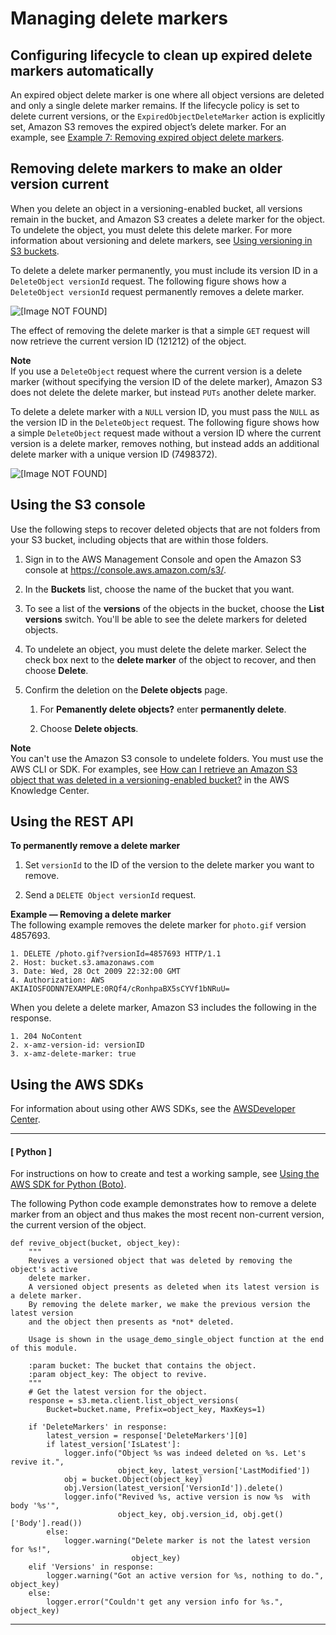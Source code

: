 # Managing delete markers<a name="ManagingDelMarkers"></a>

## Configuring lifecycle to clean up expired delete markers automatically<a name="LifecycleDelMarker"></a>

An expired object delete marker is one where all object versions are deleted and only a single delete marker remains\. If the lifecycle policy is set to delete current versions, or the `ExpiredObjectDeleteMarker` action is explicitly set, Amazon S3 removes the expired object’s delete marker\. For an example, see [Example 7: Removing expired object delete markers](lifecycle-configuration-examples.md#lifecycle-config-conceptual-ex7)\. 

## Removing delete markers to make an older version current<a name="RemDelMarker"></a>

When you delete an object in a versioning\-enabled bucket, all versions remain in the bucket, and Amazon S3 creates a delete marker for the object\. To undelete the object, you must delete this delete marker\. For more information about versioning and delete markers, see [Using versioning in S3 buckets](Versioning.md)\.

To delete a delete marker permanently, you must include its version ID in a `DeleteObject versionId` request\. The following figure shows how a `DeleteObject versionId` request permanently removes a delete marker\.

![\[Image NOT FOUND\]](http://docs.aws.amazon.com/AmazonS3/latest/userguide/images/versioning_DELETE_deleteMarkerVersioned.png)

The effect of removing the delete marker is that a simple `GET` request will now retrieve the current version ID \(121212\) of the object\. 

**Note**  
If you use a `DeleteObject` request where the current version is a delete marker \(without specifying the version ID of the delete marker\), Amazon S3 does not delete the delete marker, but instead `PUTs` another delete marker\.

To delete a delete marker with a `NULL` version ID, you must pass the `NULL` as the version ID in the `DeleteObject` request\. The following figure shows how a simple `DeleteObject` request made without a version ID where the current version is a delete marker, removes nothing, but instead adds an additional delete marker with a unique version ID \(7498372\)\.

![\[Image NOT FOUND\]](http://docs.aws.amazon.com/AmazonS3/latest/userguide/images/versioning_DELETE_deleteMarker.png)

## Using the S3 console<a name="undelete-objects"></a>

Use the following steps to recover deleted objects that are not folders from your S3 bucket, including objects that are within those folders\. 

1. Sign in to the AWS Management Console and open the Amazon S3 console at [https://console\.aws\.amazon\.com/s3/](https://console.aws.amazon.com/s3/)\.

1. In the **Buckets** list, choose the name of the bucket that you want\.

1. To see a list of the **versions** of the objects in the bucket, choose the **List versions** switch\. You'll be able to see the delete markers for deleted objects\. 

   

1. To undelete an object, you must delete the delete marker\. Select the check box next to the **delete marker** of the object to recover, and then choose **Delete**\.

1. Confirm the deletion on the **Delete objects** page\.

   1. For **Pemanently delete objects?** enter **permanently delete**\.

   1. Choose **Delete objects**\.

**Note**  
You can't use the Amazon S3 console to undelete folders\. You must use the AWS CLI or SDK\. For examples, see [ How can I retrieve an Amazon S3 object that was deleted in a versioning\-enabled bucket?](http://aws.amazon.com/premiumsupport/knowledge-center/s3-undelete-configuration/) in the AWS Knowledge Center\.

## Using the REST API<a name="delete-marker-rest-api"></a>

**To permanently remove a delete marker**

1. Set `versionId` to the ID of the version to the delete marker you want to remove\.

1. Send a `DELETE Object versionId` request\.

**Example — Removing a delete marker**  
The following example removes the delete marker for `photo.gif` version 4857693\.  

```
1. DELETE /photo.gif?versionId=4857693 HTTP/1.1
2. Host: bucket.s3.amazonaws.com
3. Date: Wed, 28 Oct 2009 22:32:00 GMT
4. Authorization: AWS AKIAIOSFODNN7EXAMPLE:0RQf4/cRonhpaBX5sCYVf1bNRuU=
```

When you delete a delete marker, Amazon S3 includes the following in the response\.

```
1. 204 NoContent 
2. x-amz-version-id: versionID 
3. x-amz-delete-marker: true
```

## Using the AWS SDKs<a name="remove-delete-marker-examples-sdk"></a>

For information about using other AWS SDKs, see the [AWSDeveloper Center](https://aws.amazon.com/code/)\.

------
#### [ Python ]

For instructions on how to create and test a working sample, see [Using the AWS SDK for Python \(Boto\)](UsingTheBotoAPI.md)\. 

The following Python code example demonstrates how to remove a delete marker from an object and thus makes the most recent non\-current version, the current version of the object\.

```
def revive_object(bucket, object_key):
    """
    Revives a versioned object that was deleted by removing the object's active
    delete marker.
    A versioned object presents as deleted when its latest version is a delete marker.
    By removing the delete marker, we make the previous version the latest version
    and the object then presents as *not* deleted.

    Usage is shown in the usage_demo_single_object function at the end of this module.

    :param bucket: The bucket that contains the object.
    :param object_key: The object to revive.
    """
    # Get the latest version for the object.
    response = s3.meta.client.list_object_versions(
        Bucket=bucket.name, Prefix=object_key, MaxKeys=1)

    if 'DeleteMarkers' in response:
        latest_version = response['DeleteMarkers'][0]
        if latest_version['IsLatest']:
            logger.info("Object %s was indeed deleted on %s. Let's revive it.",
                        object_key, latest_version['LastModified'])
            obj = bucket.Object(object_key)
            obj.Version(latest_version['VersionId']).delete()
            logger.info("Revived %s, active version is now %s  with body '%s'",
                        object_key, obj.version_id, obj.get()['Body'].read())
        else:
            logger.warning("Delete marker is not the latest version for %s!",
                           object_key)
    elif 'Versions' in response:
        logger.warning("Got an active version for %s, nothing to do.", object_key)
    else:
        logger.error("Couldn't get any version info for %s.", object_key)
```

------